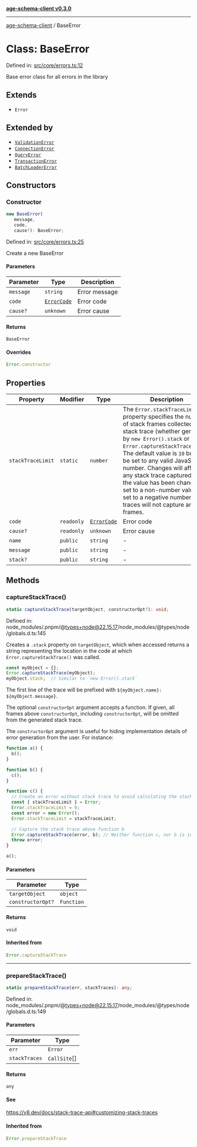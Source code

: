 [**age-schema-client v0.3.0**](../index.md)

***

[age-schema-client](/ageSchemaClient/api-generated/index.md) / BaseError

# Class: BaseError

Defined in: [src/core/errors.ts:12](https://github.com/standardbeagle/ageSchemaClient/blob/main/src/core/errors.ts#L12)

Base error class for all errors in the library

## Extends

- `Error`

## Extended by

- [`ValidationError`](/ageSchemaClient/api-generated/classes/ValidationError.md)
- [`ConnectionError`](/ageSchemaClient/api-generated/classes/ConnectionError.md)
- [`QueryError`](/ageSchemaClient/api-generated/classes/QueryError.md)
- [`TransactionError`](/ageSchemaClient/api-generated/classes/TransactionError.md)
- [`BatchLoaderError`](/ageSchemaClient/api-generated/classes/BatchLoaderError.md)

## Constructors

### Constructor

```ts
new BaseError(
   message, 
   code, 
   cause?): BaseError;
```

Defined in: [src/core/errors.ts:25](https://github.com/standardbeagle/ageSchemaClient/blob/main/src/core/errors.ts#L25)

Create a new BaseError

#### Parameters

| Parameter | Type | Description |
| ------ | ------ | ------ |
| `message` | `string` | Error message |
| `code` | [`ErrorCode`](/ageSchemaClient/api-generated/enumerations/ErrorCode.md) | Error code |
| `cause?` | `unknown` | Error cause |

#### Returns

`BaseError`

#### Overrides

```ts
Error.constructor
```

## Properties

| Property | Modifier | Type | Description | Inherited from | Defined in |
| ------ | ------ | ------ | ------ | ------ | ------ |
| <a id="stacktracelimit"></a> `stackTraceLimit` | `static` | `number` | The `Error.stackTraceLimit` property specifies the number of stack frames collected by a stack trace (whether generated by `new Error().stack` or `Error.captureStackTrace(obj)`). The default value is `10` but may be set to any valid JavaScript number. Changes will affect any stack trace captured _after_ the value has been changed. If set to a non-number value, or set to a negative number, stack traces will not capture any frames. | `Error.stackTraceLimit` | node\_modules/.pnpm/@types+node@22.15.17/node\_modules/@types/node/globals.d.ts:161 |
| <a id="code"></a> `code` | `readonly` | [`ErrorCode`](/ageSchemaClient/api-generated/enumerations/ErrorCode.md) | Error code | - | [src/core/errors.ts:16](https://github.com/standardbeagle/ageSchemaClient/blob/main/src/core/errors.ts#L16) |
| <a id="cause"></a> `cause?` | `readonly` | `unknown` | Error cause | - | [src/core/errors.ts:25](https://github.com/standardbeagle/ageSchemaClient/blob/main/src/core/errors.ts#L25) |
| <a id="name"></a> `name` | `public` | `string` | - | `Error.name` | node\_modules/.pnpm/typescript@5.8.3/node\_modules/typescript/lib/lib.es5.d.ts:1076 |
| <a id="message"></a> `message` | `public` | `string` | - | `Error.message` | node\_modules/.pnpm/typescript@5.8.3/node\_modules/typescript/lib/lib.es5.d.ts:1077 |
| <a id="stack"></a> `stack?` | `public` | `string` | - | `Error.stack` | node\_modules/.pnpm/typescript@5.8.3/node\_modules/typescript/lib/lib.es5.d.ts:1078 |

## Methods

### captureStackTrace()

```ts
static captureStackTrace(targetObject, constructorOpt?): void;
```

Defined in: node\_modules/.pnpm/@types+node@22.15.17/node\_modules/@types/node/globals.d.ts:145

Creates a `.stack` property on `targetObject`, which when accessed returns
a string representing the location in the code at which
`Error.captureStackTrace()` was called.

```js
const myObject = {};
Error.captureStackTrace(myObject);
myObject.stack;  // Similar to `new Error().stack`
```

The first line of the trace will be prefixed with
`${myObject.name}: ${myObject.message}`.

The optional `constructorOpt` argument accepts a function. If given, all frames
above `constructorOpt`, including `constructorOpt`, will be omitted from the
generated stack trace.

The `constructorOpt` argument is useful for hiding implementation
details of error generation from the user. For instance:

```js
function a() {
  b();
}

function b() {
  c();
}

function c() {
  // Create an error without stack trace to avoid calculating the stack trace twice.
  const { stackTraceLimit } = Error;
  Error.stackTraceLimit = 0;
  const error = new Error();
  Error.stackTraceLimit = stackTraceLimit;

  // Capture the stack trace above function b
  Error.captureStackTrace(error, b); // Neither function c, nor b is included in the stack trace
  throw error;
}

a();
```

#### Parameters

| Parameter | Type |
| ------ | ------ |
| `targetObject` | `object` |
| `constructorOpt?` | `Function` |

#### Returns

`void`

#### Inherited from

```ts
Error.captureStackTrace
```

***

### prepareStackTrace()

```ts
static prepareStackTrace(err, stackTraces): any;
```

Defined in: node\_modules/.pnpm/@types+node@22.15.17/node\_modules/@types/node/globals.d.ts:149

#### Parameters

| Parameter | Type |
| ------ | ------ |
| `err` | `Error` |
| `stackTraces` | `CallSite`[] |

#### Returns

`any`

#### See

https://v8.dev/docs/stack-trace-api#customizing-stack-traces

#### Inherited from

```ts
Error.prepareStackTrace
```
